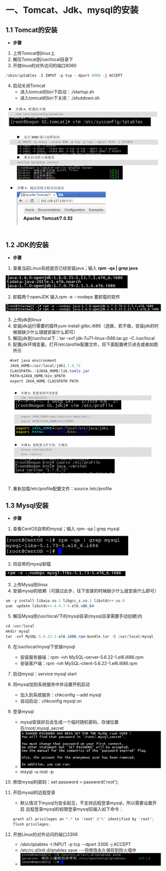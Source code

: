 # 一、Tomcat、Jdk、mysql的安装
## 1.1 Tomcat的安装
* **步骤**
1. 上传Tomcat到linux上
2. 解压Tomcat到/usr/local目录下
3. 开放linux的对外访问的端口8080
```java
/sbin/iptables -I INPUT -p tcp --dport 8080 -j ACCEPT
```
4. 启动关闭Tomcat
    * 进入tomcat的bin下启动：./startup.sh
    * 进入tomcat的bin下关闭：./shutdown.sh
<img alt="Tomcat、JDK、MySQL在linux上的安装-62b5ef01.png" src="assets/Tomcat、JDK、MySQL在linux上的安装-62b5ef01.png" width="" height="" >
<img alt="Tomcat、JDK、MySQL在linux上的安装-8e8e6162.png" src="assets/Tomcat、JDK、MySQL在linux上的安装-8e8e6162.png" width="" height="" >

## 1.2 JDK的安装
* **步骤**
1. 查看当前Linux系统是否已经安装java；输入 **rpm -qa | grep java**
<img alt="Tomcat、JDK、MySQL在linux上的安装-2fa13238.png" src="assets/Tomcat、JDK、MySQL在linux上的安装-2fa13238.png" width="" height="" >

2. 卸载两个openJDK   输入rpm -e --nodeps 要卸载的软件
<img alt="Tomcat、JDK、MySQL在linux上的安装-df8b1b43.png" src="assets/Tomcat、JDK、MySQL在linux上的安装-df8b1b43.png" width="" height="" >

3. 上传jdk到linux
4. 安装jdk运行需要的插件yum install glibc.i686（选做，若不做，安装jdk的时候报缺少什么错就安装什么即可）
5. 解压jdk到/usr/local下：tar –xvf jdk-7u71-linux-i586.tar.gz –C /usr/local
6. 配置jdk环境变量，打开/etc/profile配置文件，将下面配置拷贝进去或者如图所示
```java
  #set java environment
  JAVA_HOME=/usr/local/jdk1.7.0_71
  CLASSPATH=.:$JAVA_HOME/lib.tools.jar
  PATH=$JAVA_HOME/bin:$PATH
  export JAVA_HOME CLASSPATH PATH
```
<img alt="Tomcat、JDK、MySQL在linux上的安装-4e9d5ecb.png" src="assets/Tomcat、JDK、MySQL在linux上的安装-4e9d5ecb.png" width="" height="" >

7. 重新加载/etc/profile配置文件：source /etc/profile

## 1.3 Mysql安装
* **步骤**
1. 查看CentOS自带的mysql；输入 rpm -qa | grep mysql
<img alt="Tomcat、JDK、MySQL在linux上的安装-1ba29ca5.png" src="assets/Tomcat、JDK、MySQL在linux上的安装-1ba29ca5.png" width="" height="" >

2. 将自带的mysql卸载
<img alt="Tomcat、JDK、MySQL在linux上的安装-3e3b68bf.png" src="assets/Tomcat、JDK、MySQL在linux上的安装-3e3b68bf.png" width="" height="" >

3. 上传Mysql到linux
4. 安装mysql的依赖（可跳过此步，往下安装的时候缺少什么就安装什么即可）
```java
um -y install libaio.so.1 libgcc_s.so.1 libstdc++.so.6
yum  update libstdc++-4.4.7-4.el6.x86_64
```
5. 解压Mysql到/usr/local/下的mysql目录(mysql目录需要手动创建)内
```java
cd /usr/local
mkdir mysql
tar -xvf MySQL-5.6.22-1.el6.i686.rpm-bundle.tar -C /usr/local/mysql
```
6. 在/usr/local/mysql下安装mysql
    * 安装服务器端：rpm -ivh MySQL-server-5.6.22-1.el6.i686.rpm
    * 安装客户端：rpm -ivh MySQL-client-5.6.22-1.el6.i686.rpm
7. 启动mysql：service mysql start
8. 将mysql加到系统服务中并设置开机启动
    * 加入到系统服务：chkconfig --add mysql
    * 自动启动：chkconfig mysql on
9. 登录mysql
    * mysql安装好后会生成一个临时随机密码，存储位置在/root/.mysql_secret
    * <img alt="Tomcat、JDK、MySQL在linux上的安装-8f55362c.png" src="assets/Tomcat、JDK、MySQL在linux上的安装-8f55362c.png" width="" height="" >
    * msyql –u root -p

10. 修改mysql的密码：set password = password('root');
11. 开启mysql的远程登录
    * 默认情况下mysql为安全起见，不支持远程登录mysql，所以需要设置开启    远程登录mysql的权限登录mysql后输入如下命令：
    ```java
    grant all privileges on *.* to 'root' @'%' identified by 'root';
    flush privileges;
    ```
12. 开放Linux的对外访问的端口3306
    * /sbin/iptables -I INPUT -p tcp --dport 3306 -j ACCEPT
    * /etc/rc.d/init.d/iptables save ---将修改永久保存到防火墙中
    * <img alt="Tomcat、JDK、MySQL在linux上的安装-1a685328.png" src="assets/Tomcat、JDK、MySQL在linux上的安装-1a685328.png" width="" height="" >
